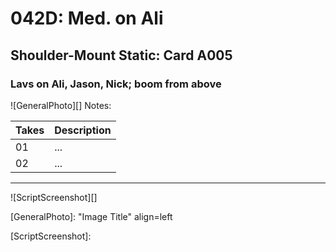 # 042D: Med. on Ali

## Shoulder-Mount Static: Card A005

### Lavs on Ali, Jason, Nick; boom from above

![GeneralPhoto][]
Notes: 

| Takes | Description |
|:---|:----|
| 01 | ... |
| 02 | ... |

----

![ScriptScreenshot][]


[GeneralPhoto]:  "Image Title" align=left

[ScriptScreenshot]: 
